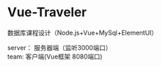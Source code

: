 # Vue-Traveler
数据库课程设计（Node.js+Vue+MySql+ElementUI）

server： 服务器端（监听3000端口）    
team: 客户端(Vue框架 8080端口)
